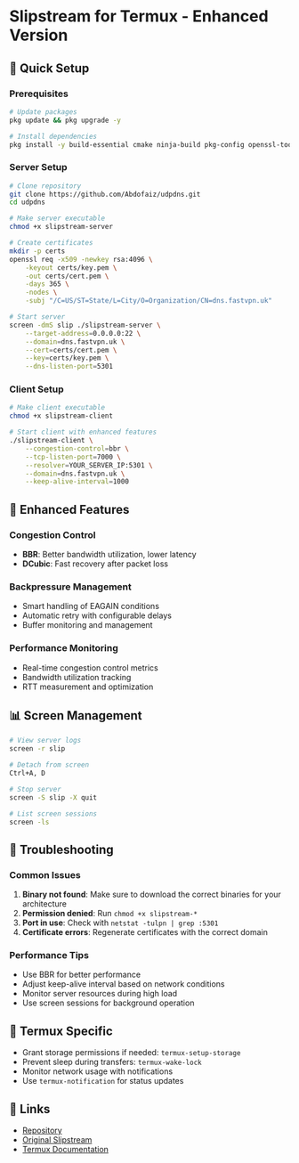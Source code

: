 # Slipstream for Termux - Enhanced Version

## 🚀 Quick Setup

### Prerequisites
```bash
# Update packages
pkg update && pkg upgrade -y

# Install dependencies
pkg install -y build-essential cmake ninja-build pkg-config openssl-tool git screen
```

### Server Setup
```bash
# Clone repository
git clone https://github.com/Abdofaiz/udpdns.git
cd udpdns

# Make server executable
chmod +x slipstream-server

# Create certificates
mkdir -p certs
openssl req -x509 -newkey rsa:4096 \
    -keyout certs/key.pem \
    -out certs/cert.pem \
    -days 365 \
    -nodes \
    -subj "/C=US/ST=State/L=City/O=Organization/CN=dns.fastvpn.uk"

# Start server
screen -dmS slip ./slipstream-server \
    --target-address=0.0.0.0:22 \
    --domain=dns.fastvpn.uk \
    --cert=certs/cert.pem \
    --key=certs/key.pem \
    --dns-listen-port=5301
```

### Client Setup
```bash
# Make client executable
chmod +x slipstream-client

# Start client with enhanced features
./slipstream-client \
    --congestion-control=bbr \
    --tcp-listen-port=7000 \
    --resolver=YOUR_SERVER_IP:5301 \
    --domain=dns.fastvpn.uk \
    --keep-alive-interval=1000
```

## 🎯 Enhanced Features

### Congestion Control
- **BBR**: Better bandwidth utilization, lower latency
- **DCubic**: Fast recovery after packet loss

### Backpressure Management
- Smart handling of EAGAIN conditions
- Automatic retry with configurable delays
- Buffer monitoring and management

### Performance Monitoring
- Real-time congestion control metrics
- Bandwidth utilization tracking
- RTT measurement and optimization

## 📊 Screen Management

```bash
# View server logs
screen -r slip

# Detach from screen
Ctrl+A, D

# Stop server
screen -S slip -X quit

# List screen sessions
screen -ls
```

## 🔧 Troubleshooting

### Common Issues
1. **Binary not found**: Make sure to download the correct binaries for your architecture
2. **Permission denied**: Run `chmod +x slipstream-*`
3. **Port in use**: Check with `netstat -tulpn | grep :5301`
4. **Certificate errors**: Regenerate certificates with the correct domain

### Performance Tips
- Use BBR for better performance
- Adjust keep-alive interval based on network conditions
- Monitor server resources during high load
- Use screen sessions for background operation

## 📱 Termux Specific

- Grant storage permissions if needed: `termux-setup-storage`
- Prevent sleep during transfers: `termux-wake-lock`
- Monitor network usage with notifications
- Use `termux-notification` for status updates

## 🔗 Links

- [Repository](https://github.com/Abdofaiz/udpdns)
- [Original Slipstream](https://github.com/EndPositive/slipstream)
- [Termux Documentation](https://termux.com/)
